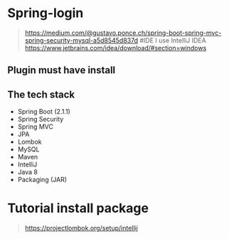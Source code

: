# Spring-login
> https://medium.com/@gustavo.ponce.ch/spring-boot-spring-mvc-spring-security-mysql-a5d8545d837d
#IDE
I use IntelliJ IDEA
> https://www.jetbrains.com/idea/download/#section=windows
## Plugin must have install

## The tech stack
- Spring Boot (2.1.1)
- Spring Security
- Spring MVC
- JPA
- Lombok
- MySQL
- Maven
- IntelliJ
- Java 8
- Packaging (JAR)

# Tutorial install package
> https://projectlombok.org/setup/intellij

